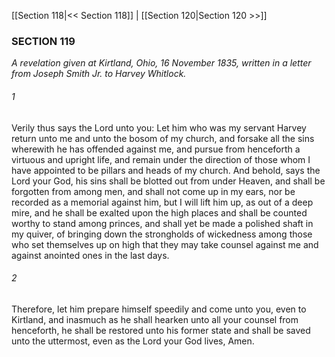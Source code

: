 [[Section 118|<< Section 118]]  |  [[Section 120|Section 120 >>]]

### SECTION 119

*A revelation given at Kirtland, Ohio, 16 November 1835, written in a letter from Joseph Smith Jr. to Harvey Whitlock.*

###### 1
Verily thus says the Lord unto you: Let him who was my servant Harvey return unto me and unto the bosom of my church, and forsake all the sins wherewith he has offended against me, and pursue from henceforth a virtuous and upright life, and remain under the direction of those whom I have appointed to be pillars and heads of my church. And behold, says the Lord your God, his sins shall be blotted out from under Heaven, and shall be forgotten from among men, and shall not come up in my ears, nor be recorded as a memorial against him, but I will lift him up, as out of a deep mire, and he shall be exalted upon the high places and shall be counted worthy to stand among princes, and shall yet be made a polished shaft in my quiver, of bringing down the strongholds of wickedness among those who set themselves up on high that they may take counsel against me and against anointed ones in the last days.

###### 2
Therefore, let him prepare himself speedily and come unto you, even to Kirtland, and inasmuch as he shall hearken unto all your counsel from henceforth, he shall be restored unto his former state and shall be saved unto the uttermost, even as the Lord your God lives, Amen.